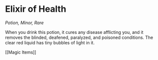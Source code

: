 # Elixir of Health

*Potion, Minor, Rare*

When you drink this potion, it cures any disease afflicting you, and it removes the blinded, deafened, paralyzed, and poisoned conditions. The clear red liquid has tiny bubbles of light in it.

[[Magic Items]]